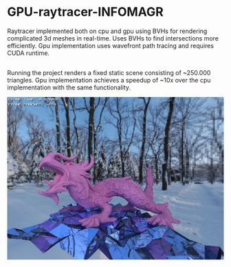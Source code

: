 # GPU-raytracer-INFOMAGR

Raytracer implemented both on cpu and gpu using BVHs for rendering complicated 3d meshes in real-time. Uses BVHs to find intersections more efficiently. Gpu implementation uses wavefront
path tracing and requires CUDA runtime.

##
Running the project renders a fixed static scene consisting of ~250.000 triangles. Gpu implementation achieves a speedup of ~10x over the cpu implementation with the same
functionality.

![Screenshot](assets/screenshot.png)
